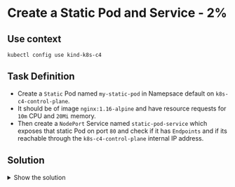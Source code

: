 # Create a Static Pod and Service - 2%

## Use context

```shell
kubectl config use kind-k8s-c4
```

## Task Definition

- Create a `Static` Pod named `my-static-pod` in Namepsace default on `k8s-c4-control-plane`.
- It should be of image `nginx:1.16-alpine` and have resource requests for `10m` CPU and `20Mi` memory.
- Then create a `NodePort` Service named `static-pod-service` which exposes that static Pod on port `80` and check if it has `Endpoints` and if its reachable through the `k8s-c4-control-plane` internal IP address.

## Solution

<details>
  <summary>Show the solution</summary>

## Connect to k8s-c4-control-plane node

```shell
docker exec -it k8s-c4-control-plane bash
root@k8s-c4-control-plane:/#
```

## Create the Pod YAML Definition

```shell
root@k8s-c4-control-plane:/etc/kubernetes/manifests#
root@k8s-c4-control-plane:/etc/kubernetes/manifests# kubectl run my-static-pod --image=nginx:1.16-alpine -o yaml --dry-run=client > my-static-pod.yaml
```

## Edit the Pod YAML Definition

```shell
vim my-static-pod.yaml
```

```yaml
resources:
  requests:
    cpu: 10m
    memory: 20Mi
```

## Validate if the Pod is running

```shell
root@k8s-c4-control-plane:/etc/kubernetes/manifests# kubectl get pod
NAME                                 READY   STATUS    RESTARTS   AGE
my-static-pod-k8s-c4-control-plane   1/1     Running   0          2s
```

## Expose the Pod

```shell
root@k8s-c4-control-plane:/etc/kubernetes/manifests# kubectl expose my-static-pod-k8s-c4-control-plane --name static-pod-service --type=NodePort --port 80
service/static-pod-service exposed
```

## List the service

```shell
root@k8s-c4-control-plane:/etc/kubernetes/manifests# kubectl get svc,ep -l run=my-static-pod
NAME                         TYPE       CLUSTER-IP   EXTERNAL-IP   PORT(S)        AGE
service/static-pod-service   NodePort   10.96.9.58   <none>        80:30480/TCP   85s

NAME                           ENDPOINTS       AGE
endpoints/static-pod-service   10.244.0.6:80   85s
```

## Test the service from other node

```shell
docker exec -it k8s-c4-worker bash

root@k8s-c4-worker:/# curl 10.96.9.58
<!DOCTYPE html>
<html>
<head>
<title>Welcome to nginx!</title>
<style>
    body {
        width: 35em;
        margin: 0 auto;
        font-family: Tahoma, Verdana, Arial, sans-serif;
    }
</style>
</head>
<body>
<h1>Welcome to nginx!</h1>
<p>If you see this page, the nginx web server is successfully installed and
working. Further configuration is required.</p>

<p>For online documentation and support please refer to
<a href="http://nginx.org/">nginx.org</a>.<br/>
Commercial support is available at
<a href="http://nginx.com/">nginx.com</a>.</p>

<p><em>Thank you for using nginx.</em></p>
</body>
</html>
```

</details>
